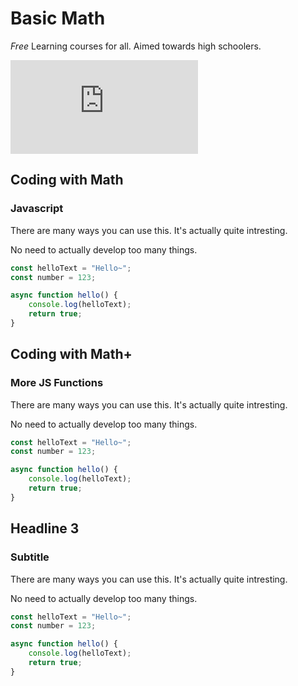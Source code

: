 # Basic Math
*Free* Learning courses for all. Aimed towards high schoolers. 

<div>
<iframe src="https://www.youtube.com/embed/enMumwvLAug" frameborder="0" allowfullscreen="true"></iframe>
</div>

## Coding with Math
### Javascript

There are many ways you can use this.
It's actually quite intresting.

No need to actually develop too many things.

```js
const helloText = "Hello~";
const number = 123;

async function hello() {
	console.log(helloText);
	return true;
}
````

## Coding with Math+

### More JS Functions

There are many ways you can use this.
It's actually quite intresting.

No need to actually develop too many things.

```js
const helloText = "Hello~";
const number = 123;

async function hello() {
	console.log(helloText);
	return true;
}
````

## Headline 3

### Subtitle

There are many ways you can use this.
It's actually quite intresting.

No need to actually develop too many things.

```js
const helloText = "Hello~";
const number = 123;

async function hello() {
	console.log(helloText);
	return true;
}
````